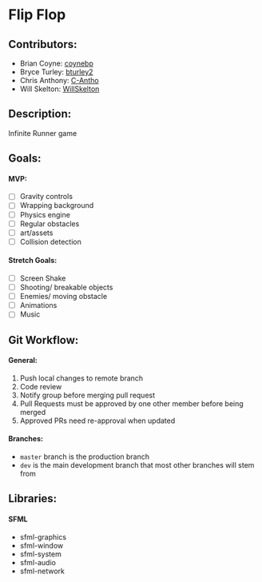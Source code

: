# Flip Flop

## Contributors:
- Brian Coyne: [coynebp](https://github.com/coynebp)
- Bryce Turley: [bturley2](https://github.com/bturley2)
- Chris Anthony: [C-Antho](https://github.com/C-Antho)
- Will Skelton: [WillSkelton](https://github.com/willskelton)

## Description:
Infinite Runner game

## Goals:

#### MVP:
- [ ] Gravity controls
- [ ] Wrapping background
- [ ] Physics engine
- [ ] Regular obstacles
- [ ] art/assets
- [ ] Collision detection

#### Stretch Goals:
- [ ] Screen Shake
- [ ] Shooting/ breakable objects
- [ ] Enemies/ moving obstacle
- [ ] Animations
- [ ] Music

## Git Workflow:
#### General:
1. Push local changes to remote branch
2. Code review
3. Notify group before merging pull request
4. Pull Requests must be approved by one other member before being merged
5. Approved PRs need re-approval when updated

#### Branches:
 - `master` branch is the production branch
 - `dev` is the main development branch that most other branches will stem from

## Libraries:
#### SFML
- sfml-graphics
- sfml-window
- sfml-system
- sfml-audio
- sfml-network
